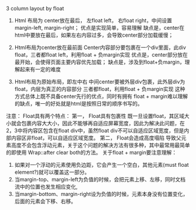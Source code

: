 3 column layout by float 

1.	Html 布局为 center放在最后，
左float left， 右float right，中间设置margin-left, margin-right；
优点是实现简单，容易理解
缺点是，center在html中要放在最后，如果左右内容过多，会导致center部分加载缓慢；

2.	Html布局为center放在最前面
Center内容部分要包裹在一个div里面，此div float，三者都float left，利用float + 负margin实现
优点是，center部分放在最开始，会使得页面主要内容优先加载；
缺点是，涉及到float+负margin，理解起来有一定的难度

3.	Html布局为原始布局，即左中右
中间center要被外层div包裹，此外层div为float，内层为真正的内容部分
三者都float，利用float + 负margin实现
这种方式总体上既不具备center先行的优点，同时有拥有 float + margin难以理解的缺点，唯一的好处就是html是按照日常的顺序书写的。


注意： 
Float具有两个特点：
第一，	Float具有包裹性
既一旦设置float，其区域大小就会包裹内容大大小，因此不能够再自适应屏幕宽度，因此为解决此问题，在2，3中将内容区包含在float div中，虽然float div不可以自适应区域宽度，但是内部内容区非float，可以自适应区域宽度。
第二，	Float会造成高度塌陷
导致父元素高度不会包含浮动元素，关于这个问题的解决方法有很多种，其中最常用最简单的即使用
Wrap::after clear both的方法。
关于float + margin要注意理解： 
1.	如果对一个浮动的元素使用负边距，它会产生一个空白，其他元素(must float element?)就可以覆盖这一部分。
2.	当margin-top、margin-left为负值的时候，会把元素上移、左移，同时文档流中的位置也发生相应变化,
3.	当margin-bottom、margin-right设为负值的时候，元素本身没有位置变化，后面的元素会下移、右移。

